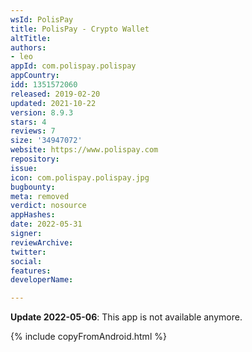 ```yaml
---
wsId: PolisPay
title: PolisPay - Crypto Wallet
altTitle: 
authors:
- leo
appId: com.polispay.polispay
appCountry: 
idd: 1351572060
released: 2019-02-20
updated: 2021-10-22
version: 8.9.3
stars: 4
reviews: 7
size: '34947072'
website: https://www.polispay.com
repository: 
issue: 
icon: com.polispay.polispay.jpg
bugbounty: 
meta: removed
verdict: nosource
appHashes: 
date: 2022-05-31
signer: 
reviewArchive: 
twitter: 
social: 
features: 
developerName: 

---
```


**Update 2022-05-06**: This app is not available anymore.

{% include copyFromAndroid.html %}

